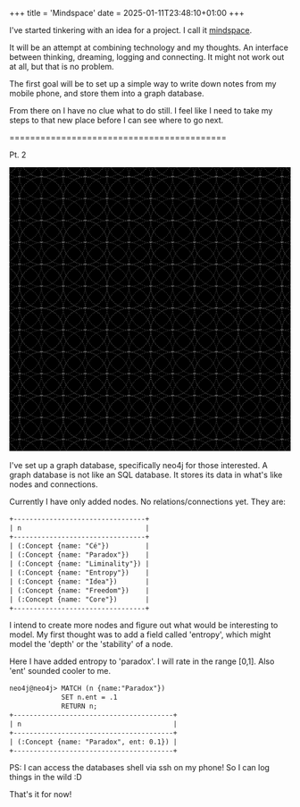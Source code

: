 +++
title = 'Mindspace'
date = 2025-01-11T23:48:10+01:00
+++

I've started tinkering with an idea for a project. I call it [mindspace](https://github.com/angelocarly/mindspace).

It will be an attempt at combining technology and my thoughts. An interface between thinking, dreaming, logging and connecting. It might not work out at all, but that is no problem.

The first goal will be to set up a simple way to write down notes from my mobile phone, and store them into a graph database.

From there on I have no clue what to do still. I feel like I need to take my steps to that new place before I can see where to go next.

==========================================

Pt. 2

![](./cover.png)

I've set up a graph database, specifically neo4j for those interested. A graph database is not like an SQL database. It stores its data in what's like nodes and connections.

Currently I have only added nodes. No relations/connections yet. They are:

```
+---------------------------------+
| n                               |
+---------------------------------+
| (:Concept {name: "Cé"})         |
| (:Concept {name: "Paradox"})    |
| (:Concept {name: "Liminality"}) |
| (:Concept {name: "Entropy"})    |
| (:Concept {name: "Idea"})       |
| (:Concept {name: "Freedom"})    |
| (:Concept {name: "Core"})       |
+---------------------------------+
```

I intend to create more nodes and figure out what would be interesting to model. My first thought was to add a field called 'entropy', which might model the 'depth' or the 'stability' of a node.

Here I have added entropy to 'paradox'. I will rate in the range [0,1]. Also 'ent' sounded cooler to me.
```
neo4j@neo4j> MATCH (n {name:"Paradox"})
             SET n.ent = .1
             RETURN n;
+----------------------------------------+
| n                                      |
+----------------------------------------+
| (:Concept {name: "Paradox", ent: 0.1}) |
+----------------------------------------+
```

PS: I can access the databases shell via ssh on my phone! So I can log things in the wild :D

That's it for now!
